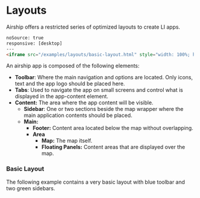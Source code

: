 # Layouts

Airship offers a restricted series of optimized layouts to create LI apps.

```html
noSource: true
responsive: [desktop]
---
<iframe src="/examples/layouts/basic-layout.html" style="width: 100%; height: 100%;">
```

An airship app is composed of the following elements:

- **Toolbar**: Where the main navigation and options are located. Only icons, text and the app logo should be placed here.
- **Tabs**: Used to navigate the app on small screens and control what is displayed in the app-content element.
- **Content:** The area where the app content will be visible.
  - **Sidebar**: One or two sections beside the map wrapper where the main application contents should be placed.
  - **Main:**
    - **Footer:** Content area located below the map without overlapping.
    - **Area**
      - **Map:** The map itself.
      - **Floating Panels:** Content areas that are displayed over the map.
  

### Basic Layout

The following example contains a very basic layout with blue toolbar and two green sidebars.
